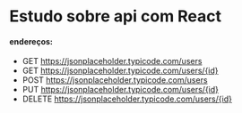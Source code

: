 # Estudo sobre api com React

#### endereços:

- GET https://jsonplaceholder.typicode.com/users
- GET https://jsonplaceholder.typicode.com/users/{id}
- POST https://jsonplaceholder.typicode.com/users
- PUT https://jsonplaceholder.typicode.com/users/{id}
- DELETE https://jsonplaceholder.typicode.com/users/{id}
